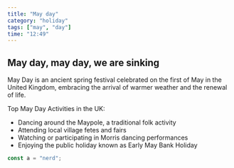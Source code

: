 ```yaml
---
title: "May day"
category: "holiday"
tags: ["may", "day"]
time: "12:49"
---
```


## May day, may day, we are sinking

May Day is an ancient spring festival celebrated on the first of May in the United Kingdom, embracing the arrival of warmer weather and the renewal of life.

Top May Day Activities in the UK:

- Dancing around the Maypole, a traditional folk activity
- Attending local village fetes and fairs
- Watching or participating in Morris dancing performances
- Enjoying the public holiday known as Early May Bank Holiday

```typescript
const a = "nerd";
```
